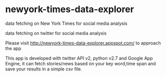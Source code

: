 newyork-times-data-explorer
===========================

data fetching on New York Times for social media analysis

data fetching on twitter for social media analysis

Please visit http://newyork-times-data-explorer.appspot.com/ to approach the app

This app is developed with twitter API v2, python v2.7 and Google App Engine, it can fetch stories/news based on your key word,time span and save your results in a simple csv file.
